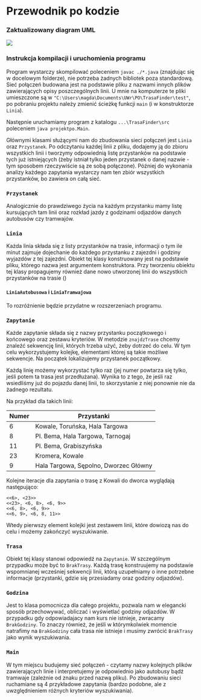 # Przewodnik po kodzie

### Zaktualizowany diagram UML

![](https://i.imgur.com/sFSB91s.jpg)

### Instrukcja kompilacji i uruchomienia programu

Program wystarczy skompilować poleceniem `javac ./*.java` (znajdując się w docelowym folderze), nie potrzeba żadnych bibliotek poza standardową. Sieć połączeń budowana jest na podstawie pliku z nazwami innych plików zawierających opisy poszczególnych linii. U mnie na komputerze te pliki umieszczone są w `"C:\Users\magda\Documents\UWr\PO\TrasaFinder\test"`, po pobraniu projektu należy zmienić ścieżkę funkcji `main` (i w konstruktorze `Linia`).

Następnie uruchamiamy program z katalogu `...\TrasaFinder\src` poleceniem `java projektpo.Main`.

Głównymi klasami służącymi nam do zbudowania sieci połączeń jest `Linia` oraz `Przystanek`. Po odczytaniu każdej linii z pliku, dodajemy ją do zbioru wszystkich linii i tworzymy odpowiednią listę przystanków na podstawie tych już istniejących (żeby istniał tylko jeden przystanek o danej nazwie - tym sposobem rzeczywiście są ze sobą połączone). Później do wykonania analizy każdego zapytania wystarczy nam ten zbiór wszystkich przystanków, bo zawiera on całą sieć.

### `Przystanek`

Analogicznie do prawdziwego życia na każdym przystanku mamy listę kursujących tam linii oraz rozkład jazdy z godzinami odjazdów danych autobusów czy tramwajów.

### `Linia`

Każda linia składa się z listy przystanków na trasie, informacji o tym ile minut zajmuje dojechanie do każdego przystanku z zajezdni i godziny wyjazdów z tej zajezdni. Obiekt tej klasy konstruowany jest na podstawie pliku, którego nazwa jest argumentem konstruktora. Przy tworzeniu obiektu tej klasy propagujemy również dane nowo utworzonej linii do wszystkich przystanków na trasie ()

#### `LiniaAutobusowa` i `LiniaTramwajowa`

To rozróżnienie będzie przydatne w rozszerzeniach programu.

### `Zapytanie`

Każde zapytanie składa się z nazwy przystanku początkowego i końcowego oraz zestawu kryteriów. W metodzie `znajdzTrase` chcemy znaleźć sekwencję linii, których trzeba użyć, żeby dotrzeć do celu. W tym celu wykorzystujemy kolejkę, elementami której są takie możliwe sekwencje. Na początek lokalizujemy przystanek początkowy.

Każdą linię możemy wykorzystać tylko raz (jej numer powtarza się tylko, jeśli potem ta trasa jest przedłużana). Wynika to z tego, że jeśli raz wsiedliśmy już do pojazdu danej linii, to skorzystanie z niej ponownie nie da żadnego rezultatu.

Na przykład dla takich linii:

| Numer    | Przystanki          |
| -------- | ------------------- |
| 6        | Kowale, Toruńska, Hala Targowa |
| 8        | Pl. Bema, Hala Targowa, Tarnogaj |
| 11       | Pl. Bema, Grabiszyńska |
| 23       | Kromera, Kowale |
| 9        | Hala Targowa, Sępolno, Dworzec Główny |

Kolejne iteracje dla zapytania o trasę z Kowali do dworca wyglądają następująco:
```
<<6>, <23>>
<<23>, <6, 8>, <6, 9>>
<<6, 8>, <6, 9>>
<<6, 9>, <6, 8, 11>>
```
Wtedy pierwszy element kolejki jest zestawem linii, które dowiozą nas do celu i możemy zakończyć wyszukiwanie.

### `Trasa`

Obiekt tej klasy stanowi odpowiedź na `Zapytanie`. W szczególnym przypadku może być to `BrakTrasy`. Każdą trasę konstruujemy na podstawie wspomnianej wcześniej sekwencji linii, którą uzupełniamy o inne potrzebne informacje (przystanki, gdzie się przesiadamy oraz godziny odjazdów).

### `Godzina`

Jest to klasa pomocnicza dla całego projektu, pozwala nam w elegancki sposób przechowywać, obliczać i wyświetlać godziny odjazdów. W przypadku gdy odpowiadajacy nam kurs nie istnieje, zwracamy `BrakGodziny`. To znaczy również, że jeśli w którymkolwiek momencie natrafimy na `BrakGodziny` cała trasa nie istnieje i musimy zwrócić `BrakTrasy` jako wynik wyszukiwania.

### `Main`

W tym miejscu budujemy sieć połączeń - czytamy nazwy kolejnych plików zawierających linie i interpretujemy je odpowiednio jako autobusy bądź tramwaje (zależnie od znaku przed nazwą pliku). Po zbudowaniu sieci ruchamiane są 4 przykładowe zapytania (bardzo podobne, ale z uwzględnieniem różnych kryteriów wyszukiwania).
